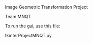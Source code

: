 Image Geometric Transformation Project

Team MNQT

To run the gui, use this file:

tkinterProjectMNQT.py
